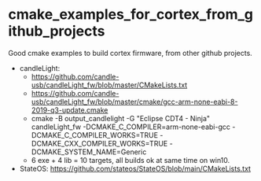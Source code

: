 # cmake_examples_for_cortex_from_github_projects
Good cmake examples to build cortex firmware, from other github projects.


  - candleLight:
      -  https://github.com/candle-usb/candleLight_fw/blob/master/CMakeLists.txt
      -  https://github.com/candle-usb/candleLight_fw/blob/master/cmake/gcc-arm-none-eabi-8-2019-q3-update.cmake  
      -  cmake -B output_candlelight -G "Eclipse CDT4 - Ninja" candleLight_fw -DCMAKE_C_COMPILER=arm-none-eabi-gcc -DCMAKE_C_COMPILER_WORKS=TRUE -DCMAKE_CXX_COMPILER_WORKS=TRUE -DCMAKE_SYSTEM_NAME=Generic
      -  6 exe + 4 lib = 10 targets, all builds ok at same time on win10.
  - StateOS: https://github.com/stateos/StateOS/blob/main/CMakeLists.txt  
